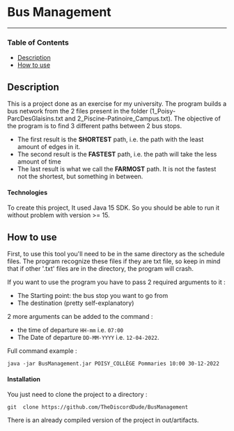 # Bus Management

--- 

### Table of Contents 

- [Description](#description)
- [How to use](#how-to-use)

## Description

This is a project done as an exercise for my university. 
The program builds a bus network from the 2 files present in the folder (1_Poisy-ParcDesGlaisins.txt and 2_Piscine-Patinoire_Campus.txt).
The objective of the program is to find 3 different paths between 2 bus stops.

- The first result is the **SHORTEST** path, i.e. the path with the least amount of edges in it.
- The second result is the **FASTEST** path, i.e. the path will take the less amount of time
- The last result is what we call the **FARMOST** path. It is not the fastest not the shortest, but something in between.


#### Technologies

To create this project, It used Java 15 SDK.
So you should be able to run it without problem with version >= 15.

## How to use

First, to use this tool you'll need to be in the same directory as the schedule files.
The program recognize these files if they are txt file, so keep in mind that if other '.txt' files are in the directory, the program will crash.

If you want to use the program you have to pass 2 required arguments to it : 
- The Starting point: the bus stop you want to go from
- The destination (pretty self-explanatory)

2 more arguments can be added to the command :
- the time of departure `HH-mm` i.e. `07:00`
- The Date of departure `DD-MM-YYYY` i.e. `12-04-2022`. 

Full command example :

`java -jar BusManagement.jar POISY_COLLÈGE Pommaries 10:00 30-12-2022`

#### Installation

You just need to clone the project to a directory : 

`git  clone https://github.com/TheDiscordDude/BusManagement`

There is an already compiled version of the project in out/artifacts.
